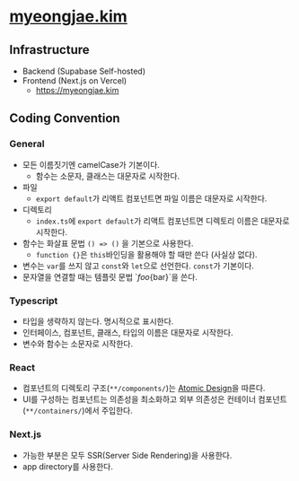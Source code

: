 # [myeongjae.kim](https://myeongjae.kim)

## Infrastructure

- Backend (Supabase Self-hosted)
- Frontend (Next.js on Vercel)
    - https://myeongjae.kim

## Coding Convention

### General

- 모든 이름짓기엔 camelCase가 기본이다.
    - 함수는 소문자, 클래스는 대문자로 시작한다.
- 파일
    - `export default`가 리액트 컴포넌트면 파일 이름은 대문자로 시작한다.
- 디렉토리
    - `index.ts`에 `export default`가 리액트 컴포넌트면 디렉토리 이름은 대문자로 시작한다.
- 함수는 화살표 문법 `() => ()` 을 기본으로 사용한다.
    - `function {}`은 `this`바인딩을 활용해야 할 때만 쓴다 (사실상 없다).
- 변수는 `var`를 쓰지 않고 `const`와 `let`으로 선언한다. `const`가 기본이다.
- 문자열을 연결할 때는 템플릿 문법 \`${foo}${bar}\`을 쓴다.

### Typescript

- 타입을 생략하지 않는다. 명시적으로 표시한다.
- 인터페이스, 컴포넌트, 클래스, 타입의 이름은 대문자로 시작한다.
- 변수와 함수는 소문자로 시작한다.

### React

- 컴포넌트의 디렉토리 구조(`**/components/`)는 [Atomic Design](https://brunch.co.kr/@ultra0034/63)을 따른다.
- UI를 구성하는 컴포넌트는 의존성을 최소화하고 외부 의존성은 컨테이너 컴포넌트(`**/containers/`)에서 주입한다.

### Next.js

- 가능한 부분은 모두 SSR(Server Side Rendering)을 사용한다.
- app directory를 사용한다.
